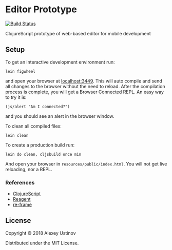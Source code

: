 # Editor Prototype
[![Build Status](https://travis-ci.org/akshlu/editor-prototype.svg?branch=master)](https://travis-ci.org/akshlu/editor-prototype)

ClojureScript prototype of web-based editor for mobile development

## Setup

To get an interactive development environment run:

    lein figwheel

and open your browser at [localhost:3449](http://localhost:3449/).
This will auto compile and send all changes to the browser without the
need to reload. After the compilation process is complete, you will
get a Browser Connected REPL. An easy way to try it is:

    (js/alert "Am I connected?")

and you should see an alert in the browser window.

To clean all compiled files:

    lein clean

To create a production build run:

    lein do clean, cljsbuild once min

And open your browser in `resources/public/index.html`. You will not
get live reloading, nor a REPL. 

### References
- [ClojureScript](https://clojurescript.org)
- [Reagent](https://reagent-project.github.io)
- [re-frame](https://github.com/Day8/re-frame)


## License

Copyright © 2018 Alexey Ustinov

Distributed under the MIT License.
